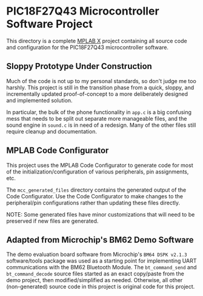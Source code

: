 # PIC18F27Q43 Microcontroller Software Project

This directory is a complete [MPLAB X](https://www.microchip.com/en-us/tools-resources/develop/mplab-x-ide) project containing all source code and configuration for the PIC18F27Q43 microcontroller software.

## Sloppy Prototype Under Construction

Much of the code is not up to my personal standards, so don't judge me too harshly. This project is still in the transition phase from a quick, sloppy, and incrementally updated proof-of-concept to a more deliberately designed and implemented solution.

In particular, the bulk of the phone functionality in `app.c` is a big confusing mess that needs to be split out separate more manageable files, and the sound engine in `sound.c` is in need of a redesign. Many of the other files still require cleanup and documentation.

## MPLAB Code Configurator

This project uses the MPLAB Code Configurator to generate code for most of the initialization/configuration of various peripherals, pin assignments, etc. 

The `mcc_generated_files` directory contains the generated output of the Code Configurator. Use the Code Configurator to make changes to the peripheral/pin configurations rather than updating these files directly.

NOTE: Some generated files have minor customizations that will need to be preserved if new files are generated.

## Adapted from Microchip's BM62 Demo Software

The demo evaluation board software from Microchip's `BM64 DSPK v2.1.3` software/tools package was used as a starting point for implementing UART communications with the BM62 Bluetooth Module. The `bt_command_send` and `bt_command_decode` source files started as an exact copy/paste from the demo project, then modified/simplified as needed. Otherwise, all other (non-generated) source code in this project is original code for this project.